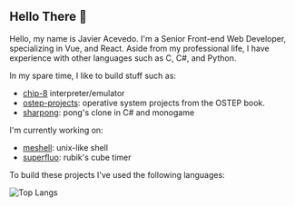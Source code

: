 ## Hello There 👋

Hello, my name is Javier Acevedo. I'm a Senior Front-end Web Developer, specializing in Vue, and React. Aside from my professional life, I have experience with other languages such as C, C#, and Python. 

In my spare time, I like to build stuff such as:

- [chip-8](https://github.com/javieracevedo/chip-8-emulator) interpreter/emulator
- [ostep-projects](https://github.com/javieracevedo/ostep-projects): operative system projects from the OSTEP book.
- [sharpong](https://github.com/javieracevedo/sharpong): pong's clone in C# and monogame

I'm currently working on:

- [meshell](https://github.com/javieracevedo/meshell): unix-like shell
- [superfluo](https://github.com/javieracevedo/superfluo-timer): rubik's cube timer

To build these projects I've used the following languages:


![Top Langs](https://github-readme-stats.vercel.app/api/top-langs/?username=javieracevedo&langs_count=10&layout=compact)
